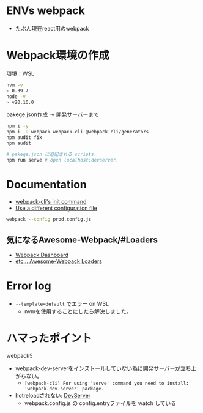 # ENVs webpack
- たぶん現在react用のwebpack

# Webpack環境の作成
環境：WSL
```bash
nvm -v
> 0.39.7
node -v
> v20.16.0
```

pakege.json作成 ～ 開発サーバーまで
```bash
npm i -y
npm i -D webpack webpack-cli @webpack-cli/generators
npm audit fix
npm audit

# pakege.json に追記される scripts.
npm run serve # open localhost:devserver.
```

# Documentation
- [webpack-cli's init command](https://webpack.js.org/api/cli/#init)
- [Use a different configuration file](https://webpack.js.org/configuration/#use-a-different-configuration-file)
```bash
webpack --config prod.config.js
```

## 気になるAwesome-Webpack/#Loaders
- [Webpack Dashboard](https://github.com/FormidableLabs/webpack-dashboard)
- [etc...  Awesome-Webpack Loaders](https://webpack.js.org/awesome-webpack/)

# Error log
- `--template=default` でエラー on WSL
  - nvmを使用することにしたら解決しました。

# ハマったポイント
webpack5
- webpack-dev-serverをインストールしていない為に開発サーバーが立ち上がらない。
  - `[webpack-cli] For using 'serve' command you need to install: 'webpack-dev-server' package.` 
- hotreloadされない: [DevServer](https://webpack.js.org/configuration/dev-server/)
  -   webpack.config.js の config.entryファイルを watch している

